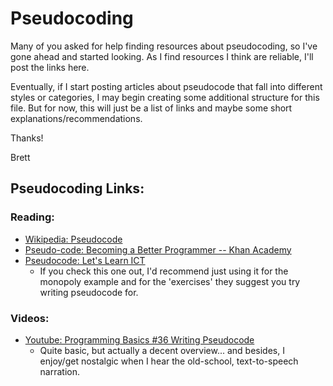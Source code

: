 # Pseudocoding

Many of you asked for help finding resources about pseudocoding, so I've gone ahead and started looking. As I find resources I think are reliable, I'll post the links here. 

Eventually, if I start posting articles about pseudocode that fall into different styles or categories, I may begin creating some additional structure for this file. But for now, this will just be a list of links and maybe some short explanations/recommendations.

Thanks!

Brett

## Pseudocoding Links:

### Reading:
  - [Wikipedia: Pseudocode](http://en.wikipedia.org/wiki/Pseudocode)
  - [Pseudo-code: Becoming a Better Programmer -- Khan Academy](https://www.khanacademy.org/computing/computer-programming/programming/good-practices/p/pseudo-code#)
  - [Pseudocode: Let's Learn ICT](http://www.letslearnict.com/pseudo-code.html)
      + If you check this one out, I'd recommend just using it for the monopoly example and for the 'exercises' they suggest you try writing pseudocode for.

### Videos:
  - [Youtube: Programming Basics #36 Writing Pseudocode](https://www.youtube.com/watch?v=4G0EYfrrDT8)
      + Quite basic, but actually a decent overview... and besides, I enjoy/get nostalgic when I hear the old-school, text-to-speech narration.
